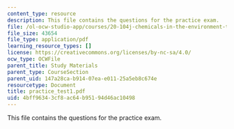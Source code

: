 ```yaml
---
content_type: resource
description: This file contains the questions for the practice exam.
file: /ol-ocw-studio-app/courses/20-104j-chemicals-in-the-environment-toxicology-and-public-health-be-104j-spring-2005/4bff96343cf8ac64b95194d46ac10498_practice_test1.pdf
file_size: 43654
file_type: application/pdf
learning_resource_types: []
license: https://creativecommons.org/licenses/by-nc-sa/4.0/
ocw_type: OCWFile
parent_title: Study Materials
parent_type: CourseSection
parent_uid: 147a28ca-b914-07ea-e011-25a5eb8c674e
resourcetype: Document
title: practice_test1.pdf
uid: 4bff9634-3cf8-ac64-b951-94d46ac10498
---
```

This file contains the questions for the practice exam.